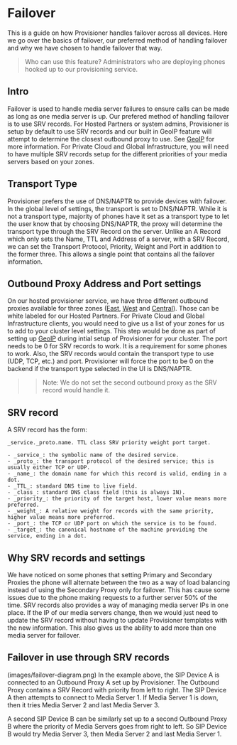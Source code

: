 # Failover
This is a guide on how Provisioner handles failover across all devices. Here we go over the basics of failover, our preferred method of handling failover and why we have chosen to handle failover that way.

> Who can use this feature?
> Administrators who are deploying phones hooked up to our provisioning service.

## Intro
Failover is used to handle media server failures to ensure calls can be made as long as one media server is up. Our prefered method of handling failover is to use SRV records.
For Hosted Partners or system admins, Provisioner is setup by default to use SRV records and our built in GeoIP feature will attempt to determine the closest outbound proxy to use. See [GeoIP](../geoip/geoip.md) for more information.
For Private Cloud and Global Infrastructure, you will need to have multiple SRV records setup for the different priorities of your media servers based on your zones.
## Transport Type
Provisioner prefers the use of DNS/NAPTR to provide devices with failover. In the global level of settings, the transport is set to DNS/NAPTR. While it is not a transport type, majority of phones have it set as a transport type to let the user know that by choosing DNS/NAPTR, the proxy will determine the transport type through the SRV Record on the server. Unlike an A Record which only sets the Name, TTL and Address of a server, with a SRV Record, we can set the Transport Protocol, Priority, Weight and Port in addition to the former three. This allows a single point that contains all the failover information.
## Outbound Proxy Address and Port settings
On our hosted provisioner service, we have three different outbound proxies available for three zones ([East](us-east.p.zswitch.net), [West](us-west.p.zswitch.net) and [Central](us-central.p.zswitch.net)). Those can be white labeled for our Hosted Partners. 
For Private Cloud and Global Infrastructure clients, you would need to give us a list of your zones for us to add to your cluster level settings. This step would be done as part of setting up [GeoIP](../geoip/geoip.md) during intial setup of Provisioner for your cluster.
The port needs to be 0 for SRV records to work. It is a requirement for some phones to work. Also, the SRV records would contain the transport type to use (UDP, TCP, etc.) and port. Provisioner will force the port to be 0 on the backend if the transport type selected in the UI is DNS/NAPTR.
>> Note: We do not set the second outbound proxy as the SRV record would handle it.
## SRV record
A SRV record has the form:
```
_service._proto.name. TTL class SRV priority weight port target.
```
    - _service_: the symbolic name of the desired service.
    - _proto_: the transport protocol of the desired service; this is usually either TCP or UDP.
    - _name_: the domain name for which this record is valid, ending in a dot.
    - _TTL_: standard DNS time to live field.
    - _class_: standard DNS class field (this is always IN).
    - _priority_: the priority of the target host, lower value means more preferred.
    - _weight_: A relative weight for records with the same priority, higher value means more preferred.
    - _port_: the TCP or UDP port on which the service is to be found.
    - _target_: the canonical hostname of the machine providing the service, ending in a dot.
## Why SRV records and settings
We have noticed on some phones that setting Primary and Secondary Proxies the phone will alternate between the two as a way of load balancing instead of using the Secondary Proxy only for failover. This has cause some issues due to the phone making requests to a further server 50% of the time.
SRV records also provides a way of managing media server IPs in one place. If the IP of our media servers change, then we would just need to update the SRV record without having to update Provisioner templates with the new information. This also gives us the ability to add more than one media server for failover. 
## Failover in use through SRV records
(images/failover-diagram.png)
In the example above, the SIP Device A is connected to an Outbound Proxy A set up by Provisioner. The Outbound Proxy contains a SRV Record with priority from left to right. The SIP Device A then attempts to connect to Media Server 1. If Media Server 1 is down, then it tries Media Server 2 and last Media Server 3.

A second SIP Device B can be similarly set up to a second Outbound Proxy B where the priority of Media Servers goes from right to left. So SIP Device B would try Media Server 3, then Media Server 2 and last Media Server 1.
